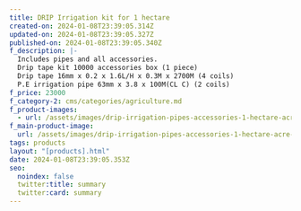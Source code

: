 ```yaml
---
title: DRIP Irrigation kit for 1 hectare
created-on: 2024-01-08T23:39:05.314Z
updated-on: 2024-01-08T23:39:05.327Z
published-on: 2024-01-08T23:39:05.340Z
f_description: |-
  Includes pipes and all accessories. 
  Drip tape kit 10000 accessories box (1 piece)
  Drip tape 16mm x 0.2 x 1.6L/H x 0.3M x 2700M (4 coils)
  P.E irrigation pipe 63mm x 3.8 x 100M(CL C) (2 coils)
f_price: 23000
f_category-2: cms/categories/agriculture.md
f_product-images:
  - url: /assets/images/drip-irrigation-pipes-accessories-1-hectare-acre-2-farm2.png
f_main-product-image:
  url: /assets/images/drip-irrigation-pipes-accessories-1-hectare-acre-2-farm1.png
tags: products
layout: "[products].html"
date: 2024-01-08T23:39:05.353Z
seo:
  noindex: false
  twitter:title: summary
  twitter:card: summary
---
```

